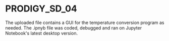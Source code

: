 # PRODIGY_SD_04
The uploaded file contains a GUI for the temperature conversion program as needed. 
The .ipnyb file was coded, debugged and ran on Jupyter Notebook's latest desktop version.
